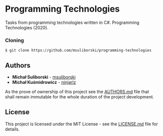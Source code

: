 # Programming Technologies

Tasks from programming technologies written in C#. Programming Technologies (2020).

### Cloning

```
$ git clone https://github.com/msuliborski/programming-technologies
```

## Authors

* **Michał Suliborski** - [msuliborski](https://github.com/msuliborski)
* **Michał Kuśmidrowicz** - [ninjarlz](https://github.com/ninjarlz) </br>

As the prove of ownership of this project see the [AUTHORS.md](AUTHORS.md) file that shall remain immutable for the whole duration of the project development.

## License

This project is licensed under the MIT License - see the [LICENSE.md](LICENSE.md) file for details.
